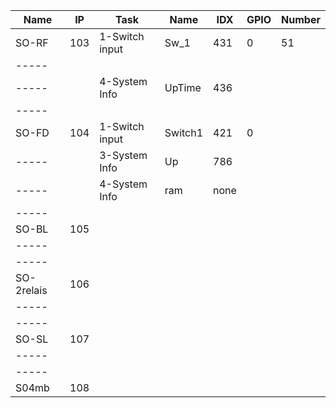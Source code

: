Name      |IP | Task         | Name  |IDX | GPIO | Number
--------- |---|------------- | ----  |----|----  | ------
SO-RF     |103|1-Switch input|Sw_1   |431 | 0    | 51
-----     |   |              |       |    |      |
-----     |   |4-System Info |UpTime |436 |      |  
-----     |   |              |       |    |      |
SO-FD     |104|1-Switch input|Switch1|421 | 0    |
-----     |   |3-System Info |Up     |786 |      |
-----     |   |4-System Info |ram    |none|      |
-----     |   |              |       |    |      |
SO-BL     |105|           |      |    |      |
-----     |   |           |      |    |      |
-----     |   |           |      |    |      |
SO-2relais|106|           |      |    |      |
-----     |   |           |      |    |      |
-----     |   |           |      |    |      |
SO-SL     |107|           |      |    |      |
-----     |   |           |      |    |      |
-----     |   |           |      |    |      |
S04mb     |108|           |      |    |      |

